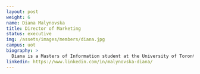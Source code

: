```yaml
---
layout: post
weight: 6
name: Diana Malynovska
title: Director of Marketing
status: executive
img: /assets/images/members/diana.jpg
campus: uot
biography: >
  Diana is a Masters of Information student at the University of Toronto, specializing in information systems and design.
linkedin: https://www.linkedin.com/in/malynovska-diana/
---
```

